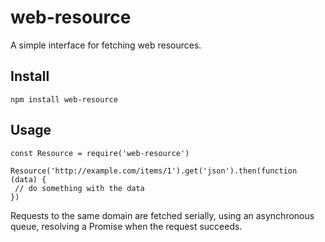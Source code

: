 # web-resource

A simple interface for fetching web resources.

## Install

```
npm install web-resource
```

## Usage

```
const Resource = require('web-resource')

Resource('http://example.com/items/1').get('json').then(function (data) {
 // do something with the data
})
```

Requests to the same domain are fetched serially, using an asynchronous queue, resolving a Promise when the request succeeds.

